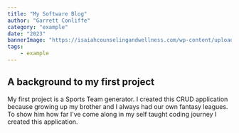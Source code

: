 ```yaml
---
title: "My Software Blog"
author: "Garrett Conliffe"
category: "example"
date: "2023"
bannerImage: "https://isaiahcounselingandwellness.com/wp-content/uploads/2018/06/Tryzens-Blog-Page-Banner.jpg"
tags:
    - example
---
```


## A background to my first project

My first project is a Sports Team generator. I created this CRUD application because growing up my brother and I always had our own fantasy leagues. To show him how far I've come along in my self taught coding journey I created this application.